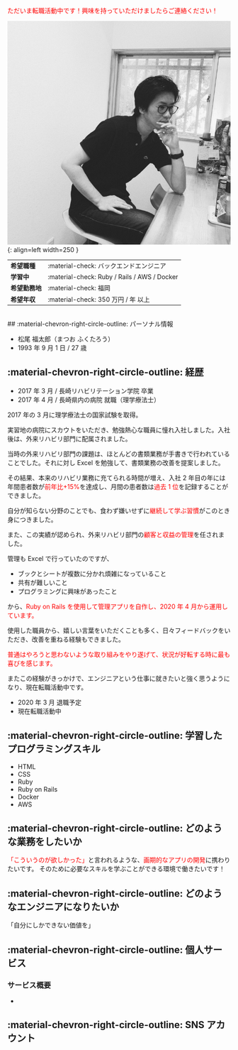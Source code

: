 <span style="color: red; ">
  ただいま転職活動中です！興味を持っていただけましたらご連絡ください！
</span>

![Placeholder](img/myphoto.jpg){: align=left width=250 }

|                |                                              |
| -------------- | -------------------------------------------- |
| **希望職種**   | :material-check: バックエンドエンジニア      |
| **学習中**     | :material-check: Ruby / Rails / AWS / Docker |
| **希望勤務地** | :material-check: 福岡                        |
| **希望年収**   | :material-check: 350 万円 / 年 以上          |

</br>
## :material-chevron-right-circle-outline: パーソナル情報

- 松尾 福太郎（まつお ふくたろう）
- 1993 年 9 月 1 日 / 27 歳

## :material-chevron-right-circle-outline: 経歴

- 2017 年 3 月 / 長崎リハビリテーション学院 卒業
- 2017 年 4 月 / 長崎県内の病院 就職（理学療法士）

2017 年の 3 月に理学療法士の国家試験を取得。

実習地の病院にスカウトをいただき、勉強熱心な職員に憧れ入社しました。入社後は、外来リハビリ部門に配属されました。

当時の外来リハビリ部門の課題は、ほとんどの書類業務が手書きで行われていることでした。それに対し Excel を勉強して、書類業務の改善を提案しました。

その結果、本来のリハビリ業務に充てられる時間が増え、入社 2 年目の年には年間患者数が<span style="color: red; ">前年比+15%</span>を達成し、月間の患者数は<span style="color: red; ">過去 1 位</span>を記録することができました。

自分が知らない分野のことでも、食わず嫌いせずに<span style="color: red; ">継続して学ぶ習慣</span>がこのとき身につきました。

また、この実績が認められ、外来リハビリ部門の<span style="color: red; ">顧客と収益の管理</span>を任されました。

管理も Excel で行っていたのですが、

- ブックとシートが複数に分かれ煩雑になっていること
- 共有が難しいこと
- プログラミングに興味があったこと

から、<span style="color: red; ">Ruby on Rails を使用して管理アプリを自作し、2020 年 4 月から運用しています。</span>

使用した職員から、嬉しい言葉をいただくことも多く、日々フィードバックをいただき、改善を重ねる経験もできました。

<span style="color: red; ">普通はやろうと思わないような取り組みをやり遂げて、状況が好転する時に最も喜びを感じます。</span>

またこの経験がきっかけで、エンジニアという仕事に就きたいと強く思うようになり、現在転職活動中です。

- 2020 年 3 月 退職予定
- 現在転職活動中

## :material-chevron-right-circle-outline: 学習したプログラミングスキル

- HTML
- CSS
- Ruby
- Ruby on Rails
- Docker
- AWS

## :material-chevron-right-circle-outline: どのような業務をしたいか

<span style="color: red; ">「こういうのが欲しかった」</span>と言われるような、<span style="color: red; ">画期的なアプリの開発</span>に携わりたいです。
そのために必要なスキルを学ぶことができる環境で働きたいです！

## :material-chevron-right-circle-outline: どのようなエンジニアになりたいか

「自分にしかできない価値を」

## :material-chevron-right-circle-outline: 個人サービス

### サービス概要

-

## :material-chevron-right-circle-outline: SNS アカウント
